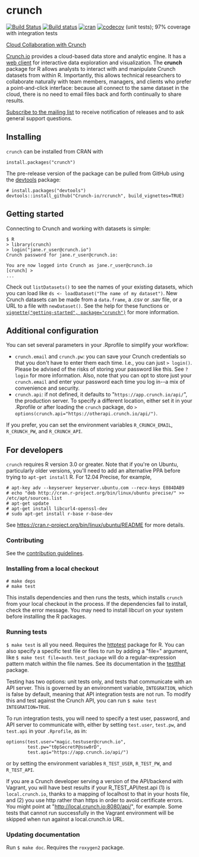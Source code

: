 # crunch

[![Build Status](https://travis-ci.org/Crunch-io/rcrunch.png?branch=master)](https://travis-ci.org/Crunch-io/rcrunch) [![Build status](https://ci.appveyor.com/api/projects/status/iaydo4y3dfrqnqqu/branch/master?svg=true)](https://ci.appveyor.com/project/nealrichardson/rcrunch/branch/master)
[![cran](https://www.r-pkg.org/badges/version-last-release/crunch)](https://cran.r-project.org/package=crunch) [![codecov](https://codecov.io/gh/Crunch-io/rcrunch/branch/master/graph/badge.svg)](https://codecov.io/gh/Crunch-io/rcrunch) (unit tests); 97% coverage with integration tests

[Cloud Collaboration with Crunch](http://crunch-io.github.io/rcrunch/)

[Crunch.io](http://crunch.io/) provides a cloud-based data store and analytic engine. It has a [web client](https://app.crunch.io/) for interactive data exploration and visualization. The **crunch** package for R allows analysts to interact with and manipulate Crunch datasets from within R. Importantly, this allows technical researchers to collaborate naturally with team members, managers, and clients who prefer a point-and-click interface: because all connect to the same dataset in the cloud, there is no need to email files back and forth continually to share results.

[Subscribe to the mailing list](mailto:rcrunch+subscribe@crunch.io) to receive notification of releases and to ask general support questions.

## Installing

`crunch` can be installed from CRAN with

    install.packages("crunch")

The pre-release version of the package can be pulled from GitHub using the [devtools](https://github.com/hadley/devtools) package:

    # install.packages("devtools")
    devtools::install_github("Crunch-io/rcrunch", build_vignettes=TRUE)

## Getting started

Connecting to Crunch and working with datasets is simple:

    $ R
    > library(crunch)
    > login("jane.r_user@crunch.io")
    Crunch password for jane.r_user@crunch.io:

    You are now logged into Crunch as jane.r_user@crunch.io
    [crunch] >
    ...

Check out `listDatasets()` to see the names of your existing datasets, which you can load like `ds <- loadDataset("The name of my dataset")`. New Crunch datasets can be made from a `data.frame`, a .csv or .sav file, or a URL to a file with `newDataset()`. See the help for these functions or [`vignette("getting-started", package="crunch")`](inst/doc/getting-started.md) for more information.

## Additional configuration

You can set several parameters in your .Rprofile to simplify your workflow:

* `crunch.email` and `crunch.pw`: you can save your Crunch credentials so that you don't have to enter them each time. I.e., you can just `> login()`. Please be advised of the risks of storing your password like this. See `?login` for more information. Also, note that you can opt to store just your `crunch.email` and enter your password each time you log in--a mix of convenience and security.
* `crunch.api`: if not defined, it defaults to "`https://app.crunch.io/api/`", the production server. To specify a different location, either set it in your .Rprofile or after loading the `crunch` package, do `> options(crunch.api="https://otherapi.crunch.io/api/")`.

If you prefer, you can set the environment variables `R_CRUNCH_EMAIL`, `R_CRUNCH_PW`, and `R_CRUNCH_API`.

## For developers

`crunch` requires R version 3.0 or greater. Note that if you're on Ubuntu, particularly older versions, you'll need to add an alternative PPA before trying to `apt-get install` R. For 12.04 Precise, for example,

    # apt-key adv --keyserver keyserver.ubuntu.com --recv-keys E084DAB9
    # echo "deb http://cran.r-project.org/bin/linux/ubuntu precise/" >> /etc/apt/sources.list
    # apt-get update
    # apt-get install libcurl4-openssl-dev
    # sudo apt-get install r-base r-base-dev

See https://cran.r-project.org/bin/linux/ubuntu/README for more details.

### Contributing

See the [contribution guidelines](CONTRIBUTING.md).

### Installing from a local checkout

    # make deps
    # make test

This installs dependencies and then runs the tests, which installs `crunch` from your local checkout in the process. If the dependencies fail to install, check the error message. You may need to install libcurl on your system before installing the R packages.

### Running tests

`$ make test` is all you need. Requires the [httptest](https://github.com/nealrichardson/httptest) package for R. You can also specify a specific test file or files to run by adding a "file=" argument, like `$ make test file=auth`. `test_package` will do a regular-expression pattern match within the file names. See its documentation in the [testthat](http://testthat.r-lib.org/) package.

Testing has two options: unit tests only, and tests that communicate with an API server. This is governed by an environment variable, `INTEGRATION`, which is false by default, meaning that API integration tests are not run. To modify this and test against the Crunch API, you can run `$ make test INTEGRATION=TRUE`.

To run integration tests, you will need to specify a test user, password, and API server to communicate with, either by setting `test.user`, `test.pw`, and `test.api` in your `.Rprofile`, as in:

    options(test.user="magic.testuser@crunch.io",
            test.pw="t0pSecretP@ssw0rD",
            test.api="https://app.crunch.io/api/")

or by setting the environment variables `R_TEST_USER`, `R_TEST_PW`, and `R_TEST_API`.

If you are a Crunch developer serving a version of the API/backend with Vagrant, you will have best results if your R_TEST_API/test.api (1) is `local.crunch.io`, thanks to a mapping of localhost to that in your hosts file, and (2) you use http rather than https in order to avoid certificate errors. You might point at "http://local.crunch.io:8080/api/", for example. Some tests that cannot run successfully in the Vagrant environment will be skipped when run against a local.crunch.io URL.

### Updating documentation

Run `$ make doc`. Requires the `roxygen2` package.
